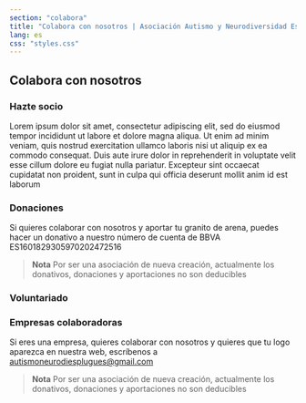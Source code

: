 ```yaml
---
section: "colabora"
title: "Colabora con nosotros | Asociación Autismo y Neurodiversidad Esplugues"
lang: es
css: "styles.css"
---
```


## Colabora con nosotros

### Hazte socio
Lorem ipsum dolor sit amet, consectetur adipiscing elit, sed do eiusmod tempor incididunt ut labore et dolore magna aliqua. Ut enim ad minim veniam, quis nostrud exercitation ullamco laboris nisi ut aliquip ex ea commodo consequat. Duis aute irure dolor in reprehenderit in voluptate velit esse cillum dolore eu fugiat nulla pariatur. Excepteur sint occaecat cupidatat non proident, sunt in culpa qui officia deserunt mollit anim id est laborum

### Donaciones
Si quieres colaborar con nosotros y aportar tu granito de arena, puedes hacer un donativo a nuestro número de cuenta de BBVA
ES1601829305970202472516

> **Nota**
> Por ser una asociación de nueva creación, actualmente los donativos, donaciones y aportaciones no son deducibles

### Voluntariado

### Empresas colaboradoras
Si eres una empresa, quieres colaborar con nosotros y quieres que tu logo aparezca en nuestra web, escríbenos a autismoneurodiesplugues@gmail.com
> **Nota**
> Por ser una asociación de nueva creación, actualmente los donativos, donaciones y aportaciones no son deducibles
